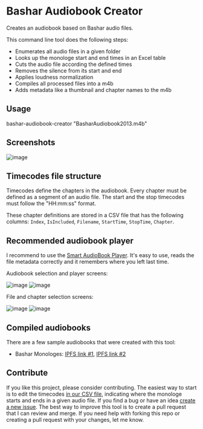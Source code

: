 # Bashar Audiobook Creator
Creates an audiobook based on Bashar audio files.

This command line tool does the following steps:
* Enumerates all audio files in a given folder
* Looks up the monologe start and end times in an Excel table
* Cuts the audio file according the defined times
* Removes the silence from its start and end
* Applies loudness normalization
* Compiles all processed files into a m4b
* Adds metadata like a thumbnail and chapter names to the m4b

## Usage
bashar-audiobook-creator "BasharAudiobook2013.m4b"

## Screenshots
![image](https://user-images.githubusercontent.com/910321/158618532-3280c513-76e4-4681-9c21-ce14c3530ad2.png)

## Timecodes file structure
Timecodes define the chapters in the audiobook. Every chapter must be defined as a segment of an audio file. The start and the stop timecodes must follow the "HH:mm:ss" format.

These chapter definitions are stored in a CSV file that has the following columns: `Index`, `IsIncluded`, `Filename`, `StartTime`, `StopTime`, `Chapter`.

## Recommended audiobook player
I recommend to use the [Smart AudioBook Player](https://play.google.com/store/apps/details?id=ak.alizandro.smartaudiobookplayer). It's easy to use, reads the file metadata correctly and it remembers where you left last time.

Audiobook selection and player screens:

![image](https://user-images.githubusercontent.com/910321/158899513-55aff073-2d10-4b01-a717-7608ad83b3b4.png)
![image](https://user-images.githubusercontent.com/910321/158899733-32472cb4-5d89-4596-a0d1-221cf996f65d.png)

File and chapter selection screens:

![image](https://user-images.githubusercontent.com/910321/158899416-402f6c74-ff37-4461-99dd-2a4a591d5ec4.png)
![image](https://user-images.githubusercontent.com/910321/158899695-86be826c-4f14-475a-92dd-3e82bf914210.png)


## Compiled audiobooks
There are a few sample audiobooks that were created with this tool:
 * Bashar Monologes: [IPFS link #1](https://bafybeicqw6tojw25zz2i3hbwucmawidiktlbtlisofcmhnx5vfloayflvy.ipfs.dweb.link/), [IPFS link #2](https://ipfs.io/ipfs/bafybeicqw6tojw25zz2i3hbwucmawidiktlbtlisofcmhnx5vfloayflvy)

## Contribute
If you like this project, please consider contributing. 
The easiest way to start is to edit the timecodes [in our CSV file](https://github.com/andrasfuchs/bashar-audiobook-creator/blob/main/audiobook_timecodes.csv), indicating where the monologe starts and ends in a given audio file.
If you find a bug or have an idea [create a new issue](https://github.com/andrasfuchs/bashar-audiobook-creator/issues/new). The best way to improve this tool is to create a pull request that I can review and merge. If you need help with forking this repo or creating a pull request with your changes, let me know.
